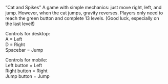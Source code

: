 “Cat and Spikes”
A game with simple mechanics: just move right, left, and jump. However, when the cat jumps, gravity reverses. 
Players only need to reach the green button and complete 13 levels. (Good luck, especially on the last level!)

Controls for desktop:  
A = Left  
D = Right  
Spacebar = Jump  

Controls for mobile:  
Left button = Left  
Right button = Right  
Jump button = Jump